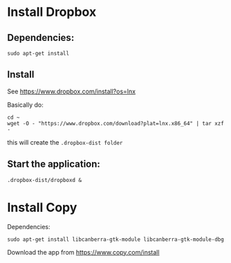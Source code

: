 Install Dropbox
================

Dependencies:
-------------

    sudo apt-get install 

Install
--------

See <https://www.dropbox.com/install?os=lnx>

Basically do:

    cd ~ 
    wget -O - "https://www.dropbox.com/download?plat=lnx.x86_64" | tar xzf -

this will create the `.dropbox-dist folder`


Start the application: 
----------------------

    .dropbox-dist/dropboxd &





Install Copy
=============

Dependencies:

    sudo apt-get install libcanberra-gtk-module libcanberra-gtk-module-dbg



Download the app from <https://www.copy.com/install>


